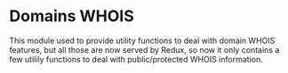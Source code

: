 Domains WHOIS
=============

This module used to provide utility functions to deal with domain WHOIS features, but all those are now served by Redux,
so now it only contains a few utilily functions to deal with public/protected WHOIS information.
